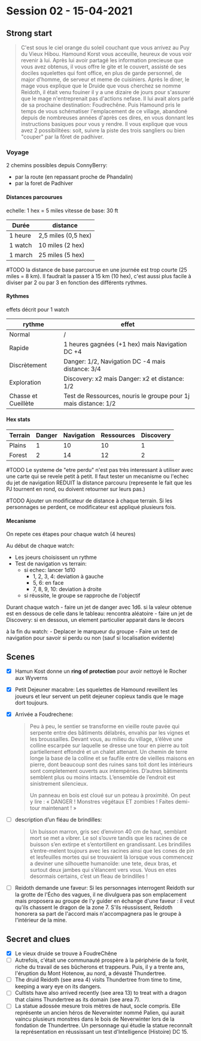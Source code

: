 # Session 02 - 15-04-2021

## Strong start

> C'est sous le ciel orange du soleil couchant que vous arrivez au Puy du Vieux Hibou. Hamound Korst vous acceuille, heureux de vous voir revenir à lui. Après lui avoir partagé les information precieuse que vous avez obtenus, il vous offre le gite et le couvert, assisté de ses dociles squelettes qui font office, en plus de garde personnel, de major d'homme, de serveur et meme de cuisiniers. Après le diner, le mage vous explique que le Druide que vous cherchez se nomme Reidoth, il était venu fouiner il y a une dizaire de jours  pour s'assurer que le mage n'entreprenait pas d'actions nefase. Il lui avait alors parlé de sa prochaine destination: Foudrechêne. Puis Hamound pris le temps de vous schématiser l'emplacement de ce village, abandoné depuis de nombreuses années d'après ces dires, en vous donnant les instructions basiques pour vous y rendre. Il vous explique que vous avez 2 possibilitées: soit, suivre la piste des trois sangliers ou bien "couper" par la fôret de padhiver.

### Voyage

2 chemins possibles depuis ConnyBerry:

- par la route (en repassant proche de Phandalin)
- par la foret de Padhiver


#### Distances parcourues

echelle: 1 hex = 5 miles
vitesse de base: 30 ft



| Durée   | distance      |
| ------- | ------------- |
| 1 heure | 2,5 miles (0,5 hex) |
| 1 watch | 10 miles (2 hex)   |
| 1 march | 25 miles (5 hex)    |

#TODO la distance de base parcourue en une journée est trop courte (25 miles = 8 km). Il faudrait la passer à 15 km (10 hex), c'est aussi plus facile à diviser par 2 ou par 3 en fonction des différents rythmes.



#### Rythmes

effets décrit pour 1 watch

| rythme              | effet                                                           |
| ------------------- | --------------------------------------------------------------- |
| Normal              | /                                                               |
| Rapide              | 1 heures gagnées  (+1 hex) mais Navigation DC +4                |
| Discrètement        | Danger: 1/2, Navigation DC -4 mais distance: 3/4                |
| Exploration         | Discovery: x2  mais Danger: x2 et distance: 1/2                 |
| Chasse et Cueillète | Test de Ressources, nouris le groupe pour 1j mais distance: 1/2 |


#### Hex stats


| Terrain | Danger | Navigation | Ressources | Discovery |
| ------- | ------ | ---------- | ---------- | --------- |
| Plains  | 1      | 10         | 10         | 1         |
| Forest  | 2      | 14         | 12         | 2         |

#TODO Le systeme de "etre perdu" n'est pas très interessant à utiliser avec une carte qui se revele petit à petit. Il faut tester un mecanisme ou l'echec du jet de navigation REDUIT la distance parcouru (represente le fait que les PJ tournent en rond, ou doivent retourner sur leurs pas.)

#TODO Ajouter un modificateur de distance à chaque terrain. Si les personnages se perdent, ce modificateur est appliqué plusieurs fois.

#### Mecanisme

On repete ces étapes pour chaque watch (4 heures)

Au début de chaque watch:
  - Les joeurs choisissent un rythme
  - Test de navigation vs terrain:
    - si echec: lancer 1d10
        - 1, 2, 3, 4: deviation à gauche
        - 5, 6: en face
        - 7, 8, 9, 10: deviation à droite
    - si réussite, le groupe se rapproche de l'objectif


Durant chaque watch
    - faire un jet de danger avec 1d6. si la valeur obtenue est en dessous de celle dans le tableau: rencontra aléatoire
    - faire un jet de Discovery: si en dessous, un element particulier apparait dans le decors

à la fin du watch:
    - Deplacer le marqueur du groupe
    - Faire un test de navigation pour savoir si perdu ou non (sauf si localisation evidente)

## Scenes

* [x] Hamun Kost donne un **ring of protection** pour avoir nettoyé le Rocher aux Wyverns

* [x] Petit Dejeuner macabre:
    Les squelettes de Hamound reveillent les joueurs et leur servent un petit dejeuner copieux tandis que le mage dort toujours. 

* [x] Arrivée a Foudrechene: 
    > Peu à peu, le sentier se transforme en vieille route pavée qui serpente entre des bâtiments délabrés, envahis par les vignes et les broussailles. Devant vous, au milieu du village, s’élève une colline escarpée sur laquelle se dresse une tour en pierre au toit partiellement effondré et un chalet attenant. Un chemin de terre longe la base de la colline et se faufile entre de vieilles maisons en pierre, dont beaucoup sont des ruines sans toit dont les intérieurs sont completement ouverts aux intempéries. D’autres bâtiments semblent plus ou moins intacts. L’ensemble de l’endroit est sinistrement silencieux.
    > 
    > Un panneau en bois est cloué sur un poteau à proximité. On peut y lire : « DANGER ! Monstres végétaux ET zombies ! Faites demi-tour maintenant ! »

* [ ] description d’un fléau de brindilles:
    > Un buisson marron, gris sec d’environ 40 cm de haut, semblant mort se met a vibrer. Le sol s’ouvre tandis que les racines de ce buisson s’en extirpe et s’entortillent en grandissant. 
    Les brindilles s’entre-melent toujours avec les racines ainsi que les cones de pin et lesfeuilles mortes qui se trouvaient là lorsque vous commencez a deviner une silhouette humanoïde: une tete, deux bras, et surtout deux jambes qui s’élancent vers vous. Vous en etes desormais certains, c’est un fleau de brindilles !

- [ ] Reidoth demande une faveur:
    Si les personnages interrogent Reidoth sur la grotte de l'Écho des vagues, il ne divulguera pas son emplacement mais proposera au groupe de l'y guider en échange d'une faveur : il veut qu'ils chassent le dragon de la zone 7. S'ils réussissent, Reidoth honorera sa part de l'accord mais n'accompagnera pas le groupe à l'intérieur de la mine.

## Secret and clues

* [x] Le vieux druide se trouve à FoudreChêne
* [ ]  Autrefois, c'était une communauté prospère à la périphérie de la forêt, riche du travail de ses bûcherons et trappeurs. Puis, il y a trente ans, l'éruption du Mont Hotenow, au nord, a dévasté Thundertree.
* [ ] The druid Reidoth (see area 4) visits Thundertree from time to time, keeping a wary eye on its dangers.
* [ ] Cultists have also arrived recently (see area 13) to treat with a dragon that claims Thundertree as its domain (see area 7).
* [ ]  La statue adossée mesure trois mètres de haut, socle compris. Elle représente un ancien héros de Neverwinter nommé Palien, qui aurait vaincu plusieurs monstres dans le bois de Neverwinter lors de la fondation de Thundertree. Un personnage qui étudie la statue reconnaît la représentation en réussissant un test d'Intelligence (Histoire) DC 15. 